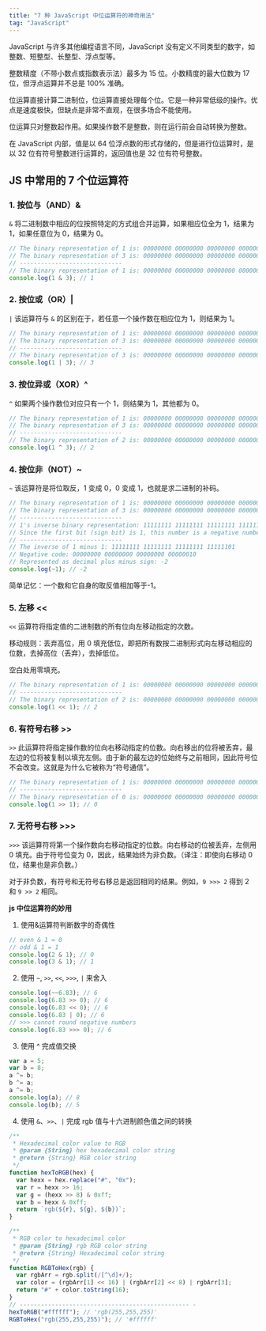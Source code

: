 ```yaml
---
title: "7 种 JavaScript 中位运算符的神奇用法"
tag: "JavaScript"
---
```


JavaScript 与许多其他编程语言不同，JavaScript 没有定义不同类型的数字，如整数、短整型、长整型、浮点型等。

整数精度（不带小数点或指数表示法）最多为 15 位。小数精度的最大位数为 17 位，但浮点运算并不总是 100% 准确。

位运算直接计算二进制位，位运算直接处理每个位。它是一种非常低级的操作。优点是速度极快，但缺点是非常不直观，在很多场合不能使用。

位运算只对整数起作用。如果操作数不是整数，则在运行前会自动转换为整数。

在 JavaScript 内部，值是以 64 位浮点数的形式存储的，但是进行位运算时，是以 32 位有符号整数进行运算的，返回值也是 32 位有符号整数。

## JS 中常用的 7 个位运算符

### 1. 按位与（AND）&

`&` 将二进制数中相应的位按照特定的方式组合并运算，如果相应位全为 1，结果为 1，如果任意位为 0，结果为 0。

```js
// The binary representation of 1 is: 00000000 00000000 00000000 00000001
// The binary representation of 3 is: 00000000 00000000 00000000 00000011
// -----------------------------
// The binary representation of 1 is: 00000000 00000000 00000000 00000001
console.log(1 & 3); // 1
```

### 2. 按位或（OR）|

`|` 该运算符与 `&` 的区别在于，若任意一个操作数在相应位为 1，则结果为 1。

```js
// The binary representation of 1 is: 00000000 00000000 00000000 00000001
// The binary representation of 3 is: 00000000 00000000 00000000 00000011
// -----------------------------
// The binary representation of 3 is: 00000000 00000000 00000000 00000011
console.log(1 | 3); // 3
```

### 3. 按位异或（XOR）^

`^` 如果两个操作数位对应只有一个 1，则结果为 1，其他都为 0。

```js
// The binary representation of 1 is: 00000000 00000000 00000000 00000001
// The binary representation of 3 is: 00000000 00000000 00000000 00000011
// -----------------------------
// The binary representation of 2 is: 00000000 00000000 00000000 00000010
console.log(1 ^ 3); // 2
```

### 4. 按位非（NOT）~

`~` 该运算符是将位取反，1 变成 0，0 变成 1，也就是求二进制的补码。

```js
// The binary representation of 1 is: 00000000 00000000 00000000 00000001
// The binary representation of 3 is: 00000000 00000000 00000000 00000011
// -----------------------------
// 1's inverse binary representation: 11111111 11111111 11111111 11111110
// Since the first bit (sign bit) is 1, this number is a negative number. JavaScript internally uses complement code to represent negative numbers, that is, you need to subtract 1 from this number, take the inverse again, and then add a negative sign to get the decimal value corresponding to the negative number.
// -----------------------------
// The inverse of 1 minus 1: 11111111 11111111 11111111 11111101
// Negative code: 00000000 00000000 00000000 00000010
// Represented as decimal plus minus sign: -2
console.log(~1); // -2
```

简单记忆：一个数和它自身的取反值相加等于-1。

### 5. 左移 <<

`<<` 运算符将指定值的二进制数的所有位向左移动指定的次数。

移动规则：丢弃高位，用 0 填充低位，即把所有数按二进制形式向左移动相应的位数，去掉高位（丢弃），去掉低位。

空白处用零填充。

```js
// The binary representation of 1 is: 00000000 00000000 00000000 00000001
// -----------------------------
// The binary representation of 2 is: 00000000 00000000 00000000 00000010
console.log(1 << 1); // 2
```

### 6. 有符号右移 >>

`>>` 此运算符将指定操作数的位向右移动指定的位数。向右移出的位将被丢弃，最左边的位将被复制以填充左侧。由于新的最左边的位始终与之前相同，因此符号位不会改变。这就是为什么它被称为“符号通信”。

```js
// The binary representation of 1 is: 00000000 00000000 00000000 00000001
// -----------------------------
// The binary representation of 0 is: 00000000 00000000 00000000 00000000
console.log(1 >> 1); // 0
```

### 7. 无符号右移 >>>

`>>>` 该运算符将第一个操作数向右移动指定的位数。向右移动的位被丢弃，左侧用 0 填充。由于符号位变为 0，因此，结果始终为非负数。（译注：即使向右移动 0 位，结果也是非负数。）

对于非负数，有符号和无符号右移总是返回相同的结果。例如，`9 >>> 2` 得到 2 和 `9 >> 2` 相同。

**js 中位运算符的妙用**

1. 使用&运算符判断数字的奇偶性

```js
// even & 1 = 0
// odd & 1 = 1
console.log(2 & 1); // 0
console.log(3 & 1); // 1
```

2. 使用 `~`, `>>`, `<<`, `>>>`, `|` 来舍入

```js
console.log(~~6.83); // 6
console.log(6.83 >> 0); // 6
console.log(6.83 << 0); // 6
console.log(6.83 | 0); // 6
// >>> cannot round negative numbers
console.log(6.83 >>> 0); // 6
```

3. 使用 ^ 完成值交换

```js
var a = 5;
var b = 8;
a ^= b;
b ^= a;
a ^= b;
console.log(a); // 8
console.log(b); // 5
```

4. 使用 `&`、`>>`、`|` 完成 rgb 值与十六进制颜色值之间的转换

```js
/**
 * Hexadecimal color value to RGB
 * @param {String} hex hexadecimal color string
 * @return {String} RGB color string
 */
function hexToRGB(hex) {
  var hexx = hex.replace("#", "0x");
  var r = hexx >> 16;
  var g = (hexx >> 8) & 0xff;
  var b = hexx & 0xff;
  return `rgb(${r}, ${g}, ${b})`;
}

/**
 * RGB color to hexadecimal color
 * @param {String} rgb RGB color string
 * @return {String} Hexadecimal color string
 */
function RGBToHex(rgb) {
  var rgbArr = rgb.split(/[^\d]+/);
  var color = (rgbArr[1] << 16) | (rgbArr[2] << 8) | rgbArr[3];
  return "#" + color.toString(16);
}
// ------------------------------------------------ -
hexToRGB("#ffffff"); // 'rgb(255,255,255)'
RGBToHex("rgb(255,255,255)"); // '#ffffff'
```
